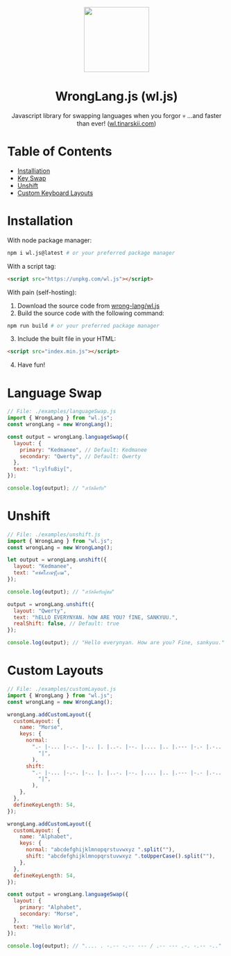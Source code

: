 <p align="center">
  <img src="https://raw.githubusercontent.com/wrong-lang/WrongLang-Solid/main/public/web.png" width="150">
  <h1 align="center">
    WrongLang.js (wl.js)
  </h1>
  <p align="center">
    Javascript library for swapping languages when you forgor 💀
    ...and faster than ever! (<a href="https://wl.tinarskii.com/">wl.tinarskii.com</a>)
  </p>
</p>

# Table of Contents

- [Installiation](#installation)
- [Key Swap](#key-swap)
- [Unshift](#unshift)
- [Custom Keyboard Layouts](#custom-keyboard-layouts)

# Installation

With node package manager:

```bash
npm i wl.js@latest # or your preferred package manager
```

With a script tag:

```html
<script src="https://unpkg.com/wl.js"></script>
```

With pain (self-hosting):

1. Download the source code from [wrong-lang/wl.js](https://github.com/wrong-lang/wl.js)
2. Build the source code with the following command:

```bash
npm run build # or your preferred package manager
```

3. Include the built file in your HTML:

```html
<script src="index.min.js"></script>
```

4. Have fun!

# Language Swap

```js
// File: ./examples/languageSwap.js
import { WrongLang } from "wl.js";
const wrongLang = new WrongLang();

const output = wrongLang.languageSwap({
  layout: {
    primary: "Kedmanee", // Default: Kedmanee
    secondary: "Qwerty", // Default: Qwerty
  },
  text: "l;ylfu8iy[",
});

console.log(output); // "สวัสดีครับ"
```

# Unshift

```js
// File: ./examples/unshift.js
import { WrongLang } from "wl.js";
const wrongLang = new WrongLang();

let output = wrongLang.unshift({
  layout: "Kedmanee",
  text: "ศซํศโ๊๕ณํฐ(ุ็๙ฒ",
});

console.log(output); // "สวัสดีครับผู้ชม"

output = wrongLang.unshift({
  layout: "Qwerty",
  text: "hELLO EVERYNYAN. hOW ARE YOU? fINE, SANKYUU.",
  realShift: false, // Default: true
});

console.log(output); // "Hello everynyan. How are you? Fine, sankyuu."
```

# Custom Layouts

```js
// File: ./examples/customLayout.js
import { WrongLang } from "wl.js";
const wrongLang = new WrongLang();

wrongLang.addCustomLayout({
  customLayout: {
    name: "Morse",
    keys: {
      normal:
        ".- |-... |-.-. |-.. |. |..-. |--. |.... |.. |.--- |-.- |.-.. |-- |-. |--- |.--. |--.- |.-. |... |- |..- |...- |.-- |-..- |-.-- |--.. |/ ".split(
          "|",
        ),
      shift:
        ".- |-... |-.-. |-.. |. |..-. |--. |.... |.. |.--- |-.- |.-.. |-- |-. |--- |.--. |--.- |.-. |... |- |.-- |...- |.-- |-..- |-.-- |--.. |/ ".split(
          "|",
        ),
    },
  },
  defineKeyLength: 54,
});

wrongLang.addCustomLayout({
  customLayout: {
    name: "Alphabet",
    keys: {
      normal: "abcdefghijklmnopqrstuvwxyz ".split(""),
      shift: "abcdefghijklmnopqrstuvwxyz ".toUpperCase().split(""),
    },
  },
  defineKeyLength: 54,
});

const output = wrongLang.languageSwap({
  layout: {
    primary: "Alphabet",
    secondary: "Morse",
  },
  text: "Hello World",
});

console.log(output); // ".... . -.-- -.-- --- / .-- --- .-. -.-- -.."
```
